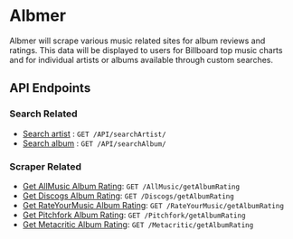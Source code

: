 # Albmer
Albmer will scrape various music related sites for album reviews and ratings. This data will be displayed to users for Billboard top music charts and for individual artists or albums available through custom searches.

## API Endpoints

### Search Related
* [Search artist](docs/searchArtist) : `GET /API/searchArtist/`
* [Search album](docs/searchAlbum) : `GET /API/searchAlbum/`

### Scraper Related
* [Get AllMusic Album Rating](docs/allMusicRating): `GET /AllMusic/getAlbumRating`
* [Get Discogs Album Rating](docs/discogsRating): `GET /Discogs/getAlbumRating`
* [Get RateYourMusic Album Rating](docs/rateYourMusicRating): `GET /RateYourMusic/getAlbumRating`
* [Get Pitchfork Album Rating](docs/pitchforkRating): `GET /Pitchfork/getAlbumRating`
* [Get Metacritic Album Rating](docs/metacriticRating): `GET /Metacritic/getAlbumRating`
